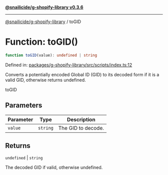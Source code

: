 [**@snailicide/g-shopify-library v0.3.6**](../README.md)

---

[@snailicide/g-shopify-library](../README.md) / toGID

# Function: toGID()

```ts
function toGID(value): undefined | string
```

Defined in:
[packages/g-shopify-library/src/scripts/index.ts:12](https://github.com/gbtunney/snailicide-monorepo/blob/master/packages/g-shopify-library/src/scripts/index.ts#L12)

Converts a potentially encoded Global ID (GID) to its decoded form if it is a
valid GID, otherwise returns undefined.

toGID

## Parameters

| Parameter | Type     | Description        |
| --------- | -------- | ------------------ |
| `value`   | `string` | The GID to decode. |

## Returns

`undefined` | `string`

The decoded GID if valid, otherwise undefined.
